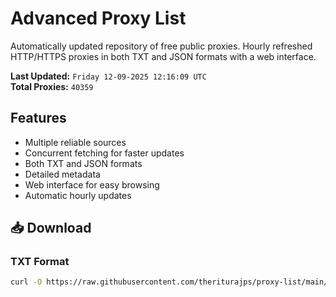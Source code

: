 # Advanced Proxy List

Automatically updated repository of free public proxies. Hourly refreshed HTTP/HTTPS proxies in both TXT and JSON formats with a web interface.

**Last Updated:** `Friday 12-09-2025 12:16:09 UTC`  
**Total Proxies:** `40359`

## Features
- Multiple reliable sources
- Concurrent fetching for faster updates
- Both TXT and JSON formats
- Detailed metadata
- Web interface for easy browsing
- Automatic hourly updates

## 📥 Download

### TXT Format
```bash
curl -O https://raw.githubusercontent.com/theriturajps/proxy-list/main/proxies.txt